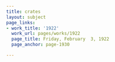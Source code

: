 ```yaml
---
title: crates
layout: subject
page_links:
- work_title: '1922'
  work_url: pages/works/1922
  page_title: Friday, February  3, 1922
  page_anchor: page-1930

---
```

